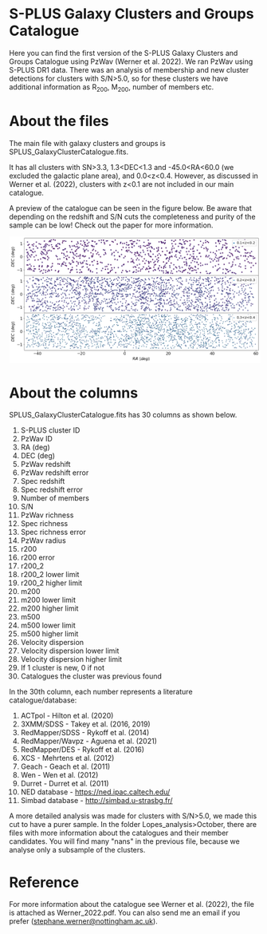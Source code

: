 # S-PLUS Galaxy Clusters and Groups Catalogue
Here you can find the first version of the S-PLUS Galaxy Clusters and Groups Catalogue using PzWav (Werner et al. 2022). We ran PzWav using S-PLUS DR1 data.
There was an analysis of membership and new cluster detections for clusters with S/N>5.0, so for these clusters we have additional information as R<sub>200</sub>, M<sub>200</sub>, number of members etc.

# About the files

The main file with galaxy clusters and groups is SPLUS_GalaxyClusterCatalogue.fits. 

It has all clusters with SN>3.3, 1.3<DEC<1.3 and -45.0<RA<60.0 (we excluded the galactic plane area), and 0.0<z<0.4. However, as discussed in Werner et al. (2022), clusters with z<0.1 are not included in our main catalogue.

A preview of the catalogue can be seen in the figure below. Be aware that depending on the redshift and S/N cuts the completeness and purity of the sample can be low! Check out the paper for more information. 

![](https://github.com/stephanewerner/SPLUS_GalaxyClusterCatalogue/blob/main/SPLUS_DR1_catalogue.png) 

# About the columns

SPLUS_GalaxyClusterCatalogue.fits has 30 columns as shown below. 

1. S-PLUS cluster ID
2. PzWav ID
3. RA (deg)
4. DEC (deg)
5. PzWav redshift
6. PzWav redshift error
7. Spec redshift 
8. Spec redshift error
9. Number of members
10. S/N
11. PzWav richness
12. Spec richness
13. Spec richness error
14. PzWav radius
15. r200 
16. r200 error
17. r200_2
18. r200_2 lower limit
19. r200_2 higher limit
20. m200 
21. m200 lower limit
22. m200 higher limit
23. m500
24. m500 lower limit
25. m500 higher limit
26. Velocity dispersion
27. Velocity dispersion lower limit
28. Velocity dispersion higher limit
29. If 1 cluster is new, 0 if not
30. Catalogues the cluster was previous found

In the 30th column, each number represents a literature catalogue/database:

1. ACTpol - Hilton et al. (2020)
2. 3XMM/SDSS - Takey et al. (2016, 2019)
3. RedMapper/SDSS - Rykoff et al. (2014)
4. RedMapper/Wavpz - Aguena et al. (2021)
5. RedMapper/DES -  Rykoff et al. (2016)
6. XCS - Mehrtens et al. (2012)
7. Geach - Geach et al. (2011)
8. Wen - Wen et al. (2012)
9. Durret - Durret et al. (2011)
10. NED database - https://ned.ipac.caltech.edu/
11. Simbad database - http://simbad.u-strasbg.fr/

A more detailed analysis was made for clusters with S/N>5.0, we made this cut to have a purer sample. In the folder Lopes_analysis>October, there are files with more information about the catalogues and their member candidates. You will find many "nans" in the previous file, because we analyse only a subsample of the clusters.

# Reference

For more information about the catalogue see Werner et al. (2022), the file is attached as Werner_2022.pdf.
You can also send me an email if you prefer (stephane.werner@nottingham.ac.uk). 
